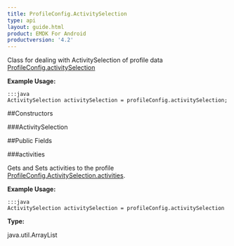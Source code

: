 ```yaml
---
title: ProfileConfig.ActivitySelection
type: api
layout: guide.html
product: EMDK For Android
productversion: '4.2'
---
```



Class for dealing with ActivitySelection of profile data [ ProfileConfig.activitySelection](../ProfileConfig#activityselection)
 
 

**Example Usage:**
	
	:::java	
	ActivitySelection activitySelection = profileConfig.activitySelection;


##Constructors

###ActivitySelection



##Public Fields

###activities

Gets and Sets activities to the profile [ ProfileConfig.ActivitySelection.activities](../ProfileConfig-ActivitySelection#activities).
 
 

**Example Usage:**
	
	:::java	
	ActivitySelection activitySelection = profileConfig.activitySelection


**Type:**

java.util.ArrayList

